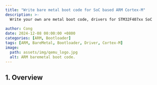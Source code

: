 ```yaml
---
title: "Write bare metal boot code for SoC based ARM Cortex-M"
description: >-
  Write your own are metal boot code, drivers for STM32F407xx SoC
  
author: Cong
date: 2024-12-08 00:00:00 +0800
categories: [ARM, Bootloader]
tags: [ARM, BareMetal, Bootloader, Driver, Cortex-M]
image:
  path: assets/img/qemu_logo.jpg
  alt: ARM baremetal boot code.
---
```


## 1. Overview
